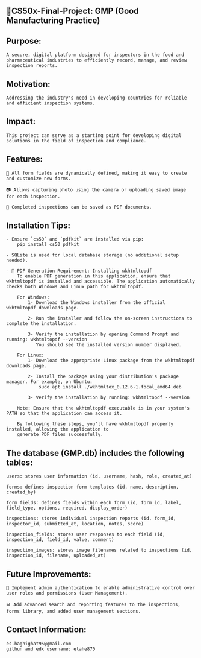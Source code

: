 ## 💊CS50x-Final-Project: GMP (Good Manufacturing Practice)

## Purpose:    

    A secure, digital platform designed for inspectors in the food and pharmaceutical industries to efficiently record, manage, and review inspection reports.

## Motivation:

    Addressing the industry's need in developing countries for reliable and efficient inspection systems.

## Impact:

    This project can serve as a starting point for developing digital solutions in the field of inspection and compliance.

## Features: 

    📄 All form fields are dynamically defined, making it easy to create and customize new forms.

    📷 Allows capturing photo using the camera or uploading saved image for each inspection.

    📝 Completed inspections can be saved as PDF documents.

## Installation Tips:

    - Ensure `cs50` and `pdfkit` are installed via pip: 
        pip install cs50 pdfkit

    - SQLite is used for local database storage (no additional setup needed).

    - 📄 PDF Generation Requirement: Installing wkhtmltopdf
        To enable PDF generation in this application, ensure that wkhtmltopdf is installed and accessible. The application automatically checks both Windows and Linux path for wkhtmltopdf.

        For Windows:
            1- Download the Windows installer from the official wkhtmltopdf downloads page.

            2- Run the installer and follow the on-screen instructions to complete the installation.

            3- Verify the installation by opening Command Prompt and running: wkhtmltopdf --version
               You should see the installed version number displayed.

        For Linux:
            1- Download the appropriate Linux package from the wkhtmltopdf downloads page.

            2- Install the package using your distribution's package manager. For example, on Ubuntu:  
                sudo apt install ./wkhtmltox_0.12.6-1.focal_amd64.deb

            3- Verify the installation by running: wkhtmltopdf --version

        Note: Ensure that the wkhtmltopdf executable is in your system's PATH so that the application can access it.

        By following these steps, you'll have wkhtmltopdf properly installed, allowing the application to 
        generate PDF files successfully.


## The database (GMP.db) includes the following tables:

    users: stores user information (id, username, hash, role, created_at)

    forms: defines inspection form templates (id, name, description, created_by)

    form_fields: defines fields within each form (id, form_id, label, field_type, options, required, display_order)

    inspections: stores individual inspection reports (id, form_id, inspector_id, submitted_at, location, notes, score)

    inspection_fields: stores user responses to each field (id, inspection_id, field_id, value, comment)

    inspection_images: stores image filenames related to inspections (id, inspection_id, filename, uploaded_at)

## Future Improvements:

    🔐 Implement admin authentication to enable administrative control over user roles and permissions (User Management).

    📊 Add advanced search and reporting features to the inspections, forms library, and added user management sections.

## Contact Information:
    es.haghighat95@gmail.com
    githun and edx username: elahe870
